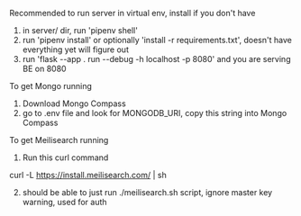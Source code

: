 Recommended to run server in virtual env, install if you don't have

1. in server/ dir, run 'pipenv shell'
2. run 'pipenv install' or optionally 'install -r requirements.txt', doesn't have everything yet will figure out
3. run 'flask --app . run --debug -h localhost -p 8080' and you are serving BE on 8080

To get Mongo running

1. Download Mongo Compass
2. go to .env file and look for MONGODB_URI, copy this string into Mongo Compass

To get Meilisearch running

1. Run this curl command

curl -L https://install.meilisearch.com/ | sh

2. should be able to just run ./meilisearch.sh script, ignore master key warning, used for auth
